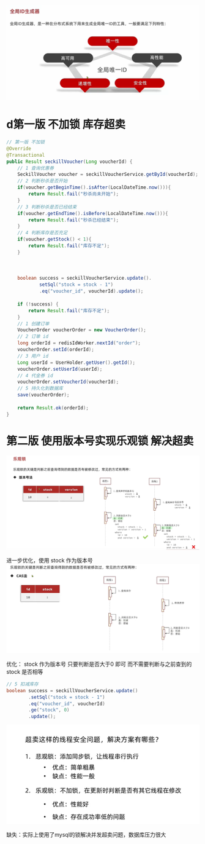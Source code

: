![img_76.png](img_76.png)


# d第一版 不加锁 库存超卖
```java
// 第一版 不加锁
@Override
@Transactional
public Result seckillVoucher(Long voucherId) {
    // 1 查询优惠券
    SeckillVoucher voucher = seckillVoucherService.getById(voucherId);
    // 2 判断秒杀是否开始
    if(voucher.getBeginTime().isAfter(LocalDateTime.now())){
        return Result.fail("秒杀尚未开始");
    }
    // 3 判断秒杀是否已经结束
    if(voucher.getEndTime().isBefore(LocalDateTime.now())){
        return Result.fail("秒杀已经结束");
    }
    // 4 判断库存是否充足
    if(voucher.getStock() < 1){
        return Result.fail("库存不足");
    }



    boolean success = seckillVoucherService.update().
            setSql("stock = stock - 1")
            .eq("voucher_id", voucherId).update();

    if (!success) {
        return Result.fail("库存不足");
    }
    // 1 创建订单
    VoucherOrder voucherOrder = new VoucherOrder();
    // 2 订单 id
    long orderId = redisIdWorker.nextId("order");
    voucherOrder.setId(orderId);
    // 3 用户 id
    Long userId = UserHolder.getUser().getId();
    voucherOrder.setUserId(userId);
    // 4 代金券 id
    voucherOrder.setVoucherId(voucherId);
    // 5 持久化到数据库
    save(voucherOrder);

    return Result.ok(orderId);
}

```

# 第二版 使用版本号实现乐观锁 解决超卖
![img_77.png](img_77.png)

进一步优化，使用 stock 作为版本号
![img_78.png](img_78.png)


优化：
stock 作为版本号 只要判断是否大于0 即可
而不需要判断与之前查到的 stock 是否相等
```java
// 5 扣减库存
boolean success = seckillVoucherService.update()
        .setSql("stock = stock - 1")
        .eq("voucher_id", voucherId)
        .ge("stock", 0)
        .update();
```
![img_79.png](img_79.png)

缺失：实际上使用了mysql的锁解决并发超卖问题，数据库压力很大

